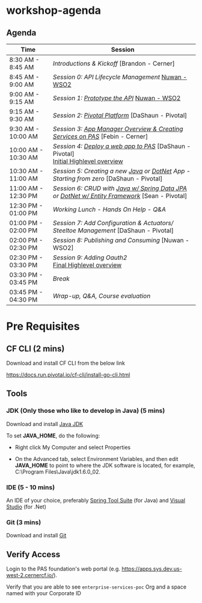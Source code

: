 # workshop-agenda

## Agenda

Time | Session
---- | -------
8:30 AM - 8:45 AM   | _Introductions & Kickoff_ [Brandon - Cerner]
8:45 AM - 9:00 AM   | _Session 0: API Lifecycle Management_ [Nuwan - WSO2](https://docs.google.com/presentation/d/1R_HXtXGPwvIMQc-3kFJmmf_tsZMr1Li4LWVDVdkv4wQ/edit?usp=sharing)
9:00 AM - 9:15 AM   | _Session 1: [Prototype the API](https://github.com/cts-workshop-02-2019/api-design/blob/master/employee-api-spec.json)_ [Nuwan - WSO2](https://docs.google.com/presentation/d/1R_HXtXGPwvIMQc-3kFJmmf_tsZMr1Li4LWVDVdkv4wQ/edit?usp=sharing)
9:15 AM - 9:30 AM   | _Session 2: [Pivotal Platform](https://docs.google.com/presentation/d/146E7nAEN5eiKuZ7ZVAtL-44I1xugQdHJLmZYh-L0qQQ/edit?usp=sharing)_ [DaShaun - Pivotal]
9:30 AM - 10:00 AM   | _Session 3: [App Manager Overview & Creating Services on PAS](https://github.com/cts-workshop-02-2019/creating-services#apps-manager-overview)_ [Febin - Cerner]
10:00 AM - 10:30 AM   | _Session 4: [Deploy a web app to PAS](https://github.com/cts-workshop-02-2019/angular7-m0#simple-frontend)_ [DaShaun - Pivotal] <br>[Initial Highlevel overview](https://github.com/cts-workshop-02-2019/api-design/blob/master/README.md#initial-state)
10:30 AM - 11:00 AM | _Session 5: Creating a new [Java](https://github.com/cts-workshop-02-2019/spring-employee-service-m1#session-1---hello-world) or [DotNet](https://github.com/cts-workshop-02-2019/dotnet-employee-service-m1#session-1---hello-world) App - Starting from zero_ [DaShaun - Pivotal]
11:00 AM - 12:30 PM | _Session 6: CRUD with [Java w/ Spring Data JPA](https://github.com/cts-workshop-02-2019/spring-employee-service-m2#spring-employee-service-m2) or [DotNet w/ Entity Framework](https://github.com/cts-workshop-02-2019/dotnet-employee-service-m2#dotnet-employee-service-m2)_ [Sean - Pivotal]
12:30 PM - 01:00 PM  | _Working Lunch - Hands On Help - Q&A_
01:00 PM - 02:00 PM | _Session 7: Add Configuration & Actuators/ Steeltoe Management_ [DaShaun - Pivotal]
02:00 PM - 02:30 PM   | _Session 8: Publishing and Consuming_ [Nuwan - WSO2]
02:30 PM - 03:30 PM   | _Session 9: Adding Oauth2_ <br>[Final Highlevel overview](https://github.com/cts-workshop-02-2019/api-design/blob/master/README.md#final-state)
03:30 PM - 03:45 PM   | _Break_
03:45 PM - 04:30 PM   | _Wrap-up, Q&A, Course evaluation_

# Pre Requisites

## CF CLI (2 mins)

Download and install CF CLI from the below link

https://docs.run.pivotal.io/cf-cli/install-go-cli.html

## Tools

### JDK (Only those who like to develop in Java) (5 mins)

Download and install [Java JDK](https://www.oracle.com/technetwork/java/javase/downloads/jdk8-downloads-2133151.html)

To set __JAVA_HOME__, do the following:

* Right click My Computer and select Properties

* On the Advanced tab, select Environment Variables, and then edit __JAVA_HOME__ to point to where the JDK software is located, for example, C:\Program Files\Java\jdk1.6.0_02.

### IDE (5 - 10 mins)

An IDE of your choice, preferably [Spring Tool Suite](https://spring.io/tools) (for Java) and  [Visual Studio](https://visualstudio.microsoft.com/downloads/) (for .Net)

### Git (3 mins)

Download and install [Git](https://git-scm.com/downloads)


## Verify Access

Login to the PAS foundation's web portal (e.g. https://apps.sys.dev.us-west-2.cernercf.io/).

Verify that you are able to see `enterprise-services-poc` Org and a space named with your Corporate ID
